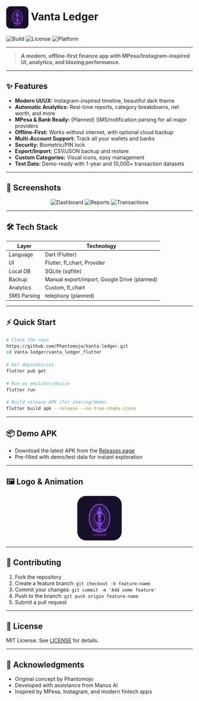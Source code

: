 # <img src="vanta_ledger_flutter/assets/images/app_logo_placeholder.svg" alt="Vanta Ledger Logo" height="60" style="vertical-align:middle;"> Vanta Ledger

![Build](https://img.shields.io/badge/build-passing-brightgreen)
![License](https://img.shields.io/badge/license-MIT-blue)
![Platform](https://img.shields.io/badge/platform-Android%20%7C%20iOS%20%7C%20Desktop-purple)

---

> **A modern, offline-first finance app with MPesa/Instagram-inspired UI, analytics, and blazing performance.**

---

## ✨ Features

- **Modern UI/UX:** Instagram-inspired timeline, beautiful dark theme
- **Automatic Analytics:** Real-time reports, category breakdowns, net worth, and more
- **MPesa & Bank Ready:** (Planned) SMS/notification parsing for all major providers
- **Offline-First:** Works without internet, with optional cloud backup
- **Multi-Account Support:** Track all your wallets and banks
- **Security:** Biometric/PIN lock
- **Export/Import:** CSV/JSON backup and restore
- **Custom Categories:** Visual icons, easy management
- **Test Data:** Demo-ready with 1-year and 10,000+ transaction datasets

---

## 🚀 Screenshots

<p align="center">
  <img src="docs/screenshots/dashboard.png" alt="Dashboard" width="250"/>
  <img src="docs/screenshots/reports.png" alt="Reports" width="250"/>
  <img src="docs/screenshots/transactions.png" alt="Transactions" width="250"/>
</p>

---

## 🛠️ Tech Stack

| Layer        | Technology                                   |
| ------------ | -------------------------------------------- |
| Language     | Dart (Flutter)                               |
| UI           | Flutter, fl_chart, Provider                  |
| Local DB     | SQLite (sqflite)                             |
| Backup       | Manual export/import, Google Drive (planned) |
| Analytics    | Custom, fl_chart                             |
| SMS Parsing  | telephony (planned)                          |

---

## ⚡ Quick Start

```sh
# Clone the repo
https://github.com/Phantomojo/Vanta-ledger.git
cd Vanta-ledger/vanta_ledger_flutter

# Get dependencies
flutter pub get

# Run on emulator/device
flutter run

# Build release APK (for sharing/demo)
flutter build apk --release --no-tree-shake-icons
```

---

## 📦 Demo APK

- Download the latest APK from the [Releases page](https://github.com/Phantomojo/Vanta-ledger/releases)
- Pre-filled with demo/test data for instant exploration

---

## 🖼️ Logo & Animation

<p align="center">
  <img src="vanta_ledger_flutter/assets/images/app_logo_placeholder.svg" alt="Vanta Ledger Logo" height="120"/>
</p>

---

## 🤝 Contributing

1. Fork the repository
2. Create a feature branch: `git checkout -b feature-name`
3. Commit your changes: `git commit -m 'Add some feature'`
4. Push to the branch: `git push origin feature-name`
5. Submit a pull request

---

## 📄 License

MIT License. See [LICENSE](LICENSE) for details.

---

## 🙏 Acknowledgments

- Original concept by Phantomojo
- Developed with assistance from Manus AI
- Inspired by MPesa, Instagram, and modern fintech apps
